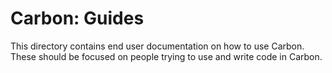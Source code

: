 <!--
Part of the Carbon Language, under the Apache License v2.0 with LLVM Exceptions.
See /LICENSE for license information.
SPDX-License-Identifier: Apache-2.0 WITH LLVM-exception
-->

# Carbon: Guides

This directory contains end user documentation on how to use Carbon. These
should be focused on people trying to use and write code in Carbon.
